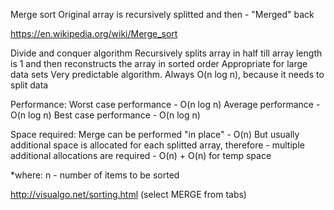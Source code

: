Merge sort
Original array is recursively splitted and then - "Merged" back 

https://en.wikipedia.org/wiki/Merge_sort

Divide and conquer algorithm
Recursively splits array in half till array length is 1 and then reconstructs the array in sorted order
Appropriate for large data sets
Very predictable algorithm. Always O(n log n), because it needs to split data

Performance:
  Worst case performance - O(n log n)
  Average performance - O(n log n)
  Best case performance - O(n log n)

Space required:
  Merge can be performed "in place" - O(n)
  But usually additional space is allocated for each splitted array, therefore - multiple additional allocations are required - 
  O(n) + O(n) for temp space 


*where: n - number of items to be sorted 


http://visualgo.net/sorting.html (select MERGE from tabs)